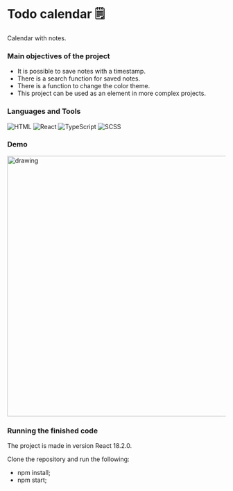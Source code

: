 # Todo calendar 🗒
Сalendar with notes.

### Main objectives of the project 
* It is possible to save notes with a timestamp.
* There is a search function for saved notes.
* There is a function to change the color theme.
* This project can be used as an element in more complex projects.

### Languages and Tools
![HTML](https://img.shields.io/badge/-HTML-4d4d4d?style=for-the-badge&logo=HTML5&logoColor=e44d26)
![React](https://img.shields.io/badge/-React-4d4d4d?style=for-the-badge&logo=React&logoColor=00d8ff)
![TypeScript](https://img.shields.io/badge/-TypeScript-4d4d4d?style=for-the-badge&logo=TypeScript&logoColor=007acd)
![SCSS](https://img.shields.io/badge/-SCSS-4d4d4d?style=for-the-badge&logo=Sass&logoColor=be608b)

### Demo
<img src="https://user-images.githubusercontent.com/114185457/197032074-f6a7bd48-645a-43cf-b8af-3b0f8d715bbf.gif" alt="drawing" width="600"/>

### Running the finished code
The project is made in version React 18.2.0.

Clone the repository and run the following:
 * npm install;
 * npm start;

